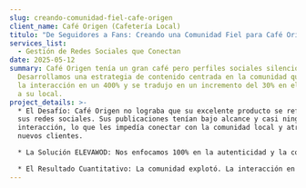 ```yaml
---
slug: creando-comunidad-fiel-cafe-origen
client_name: Café Origen (Cafetería Local)
titulo: "De Seguidores a Fans: Creando una Comunidad Fiel para Café Origen"
services_list:
  - Gestión de Redes Sociales que Conectan
date: 2025-05-12
summary: Café Origen tenía un gran café pero perfiles sociales silenciosos.
  Desarrollamos una estrategia de contenido centrada en la comunidad que aumentó
  la interacción en un 400% y se tradujo en un incremento del 30% en el tráfico
  a su local.
project_details: >-
  * El Desafío: Café Origen no lograba que su excelente producto se reflejara en
  sus redes sociales. Sus publicaciones tenían bajo alcance y casi ninguna
  interacción, lo que les impedía conectar con la comunidad local y atraer
  nuevos clientes.

  * La Solución ELEVAWOD: Nos enfocamos 100% en la autenticidad y la comunidad. Lanzamos campañas de contenido generado por usuarios (reposteando las mejores fotos de clientes), contamos las historias de sus baristas y el origen de su café, y creamos concursos semanales interactivos que incentivaban las visitas al local.

  * El Resultado Cuantitativo: La comunidad explotó. La interacción en sus perfiles aumentó en un 400%. Más importante aún, el tráfico en el local subió un 30%, con clientes mencionando específicamente haber visto las promociones y el contenido en Instagram.
---
```


